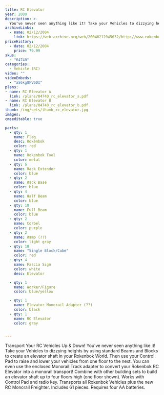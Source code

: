 ```yaml
---
title: RC Elevator
year: 2000
description: >-
  You've never seen anything like it! Take your Vehicles to dizzying heights by using standard Beams and Blocks to create an elevator shaft in your Rokenbok World. Then use your Control Pad to raise and lower your vehicles from one floor to the next. You can even use the enclosed Monorail Track adapter to convert your Rokenbok RC Elevator into a monorail transport!
archiveLinks:
  - name: 02/12/2004
    link: https://web.archive.org/web/20040212045032/http://www.rokenbok.com/catalog/pd_aa_elevator.html
priceHistory:
  - date: 02/12/2004
    price: 79.99
skus:
  - "04740"
categories: 
  - Vehicle (RC)
video: ""
videoEmbeds:
  - "aS6kgOFV6DI"
plans:
- name: RC Elevator A
  link: /plans/04740_rc_elevator_a.pdf
- name: RC Elevator B
  link: /plans/04740_rc_elevator_b.pdf
thumb: /img/sets/thumb_rc_elevator.jpg
images:
cmseditable: true

parts:
  - qty: 1
    name: Flag
    desc: Rokenbok
    color: red
  - qty: 1
    name: Rokenbok Tool
    color: metal
  - qty: 6
    name: Rack Extender
    color: blue
  - qty: 2
    name: Rack Base
    color: blue
  - qty: 4
    name: Half Beam
    color: blue
  - qty: 18
    name: Full Beam
    color: blue
  - qty: 2
    name: Corbel
    color: purple
  - qty: 2
    name: Ramp (??)
    color: light gray
  - qty: 18
    name: "Single Block/Cube"
    color: red
  - qty: 4
    name: Fascia Sign
    color: white
    desc: Elevator

  - qty: 1
    name: Worker/Figure
    color: blue/yellow

  - qty: 1
    name: Elevator Monorail Adapter (??)
    color: black
  - qty: 1
    name: RC Elevator
    color: gray


---
```

Transport Your RC Vehicles Up & Down!
You've never seen anything like it! Take your Vehicles to dizzying heights by using standard Beams and Blocks to create an elevator shaft in your Rokenbok World. Then use your Control Pad to raise and lower your vehicles from one floor to the next. You can even use the enclosed Monorail Track adapter to convert your Rokenbok RC Elevator into a monorail transport! Combine with other building sets to build an elevator shaft up to four floors high (one floor shown). Works with Control Pad and radio key. Transports all Rokenbok Vehicles plus the new RC Monorail Freighter. Includes 61 pieces. Requires four AA batteries.
